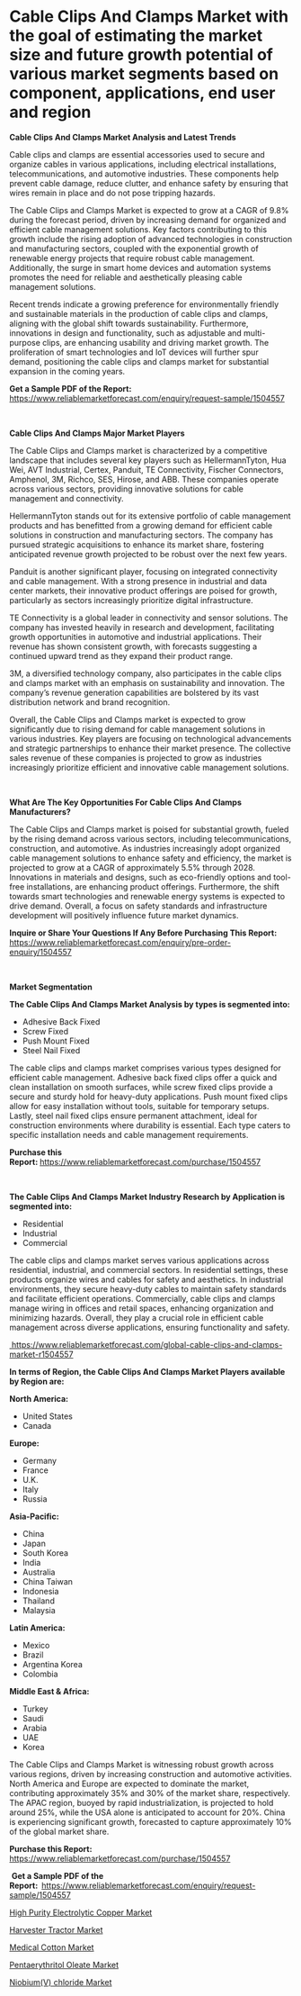 <p><h1>Cable Clips And Clamps Market with the goal of estimating the market size and future growth potential of various market segments based on component, applications, end user and region</h1></p><p><strong>Cable Clips And Clamps Market Analysis and Latest Trends</strong></p>
<p><p>Cable clips and clamps are essential accessories used to secure and organize cables in various applications, including electrical installations, telecommunications, and automotive industries. These components help prevent cable damage, reduce clutter, and enhance safety by ensuring that wires remain in place and do not pose tripping hazards.</p><p>The Cable Clips and Clamps Market is expected to grow at a CAGR of 9.8% during the forecast period, driven by increasing demand for organized and efficient cable management solutions. Key factors contributing to this growth include the rising adoption of advanced technologies in construction and manufacturing sectors, coupled with the exponential growth of renewable energy projects that require robust cable management. Additionally, the surge in smart home devices and automation systems promotes the need for reliable and aesthetically pleasing cable management solutions.</p><p>Recent trends indicate a growing preference for environmentally friendly and sustainable materials in the production of cable clips and clamps, aligning with the global shift towards sustainability. Furthermore, innovations in design and functionality, such as adjustable and multi-purpose clips, are enhancing usability and driving market growth. The proliferation of smart technologies and IoT devices will further spur demand, positioning the cable clips and clamps market for substantial expansion in the coming years.</p></p>
<p><strong>Get a Sample PDF of the Report:&nbsp;</strong> <a href="https://www.reliablemarketforecast.com/enquiry/request-sample/1504557?utm_campaign=1159&utm_medium=2&utm_source=Github&utm_content=ia&utm_term=27092024&utm_id=cable-clips-and-clamps">https://www.reliablemarketforecast.com/enquiry/request-sample/1504557</a></p>
<p>&nbsp;</p>
<p><strong>Cable Clips And Clamps Major Market Players</strong></p>
<p><p>The Cable Clips and Clamps market is characterized by a competitive landscape that includes several key players such as HellermannTyton, Hua Wei, AVT Industrial, Certex, Panduit, TE Connectivity, Fischer Connectors, Amphenol, 3M, Richco, SES, Hirose, and ABB. These companies operate across various sectors, providing innovative solutions for cable management and connectivity.</p><p>HellermannTyton stands out for its extensive portfolio of cable management products and has benefitted from a growing demand for efficient cable solutions in construction and manufacturing sectors. The company has pursued strategic acquisitions to enhance its market share, fostering anticipated revenue growth projected to be robust over the next few years.</p><p>Panduit is another significant player, focusing on integrated connectivity and cable management. With a strong presence in industrial and data center markets, their innovative product offerings are poised for growth, particularly as sectors increasingly prioritize digital infrastructure.</p><p>TE Connectivity is a global leader in connectivity and sensor solutions. The company has invested heavily in research and development, facilitating growth opportunities in automotive and industrial applications. Their revenue has shown consistent growth, with forecasts suggesting a continued upward trend as they expand their product range.</p><p>3M, a diversified technology company, also participates in the cable clips and clamps market with an emphasis on sustainability and innovation. The company’s revenue generation capabilities are bolstered by its vast distribution network and brand recognition.</p><p>Overall, the Cable Clips and Clamps market is expected to grow significantly due to rising demand for cable management solutions in various industries. Key players are focusing on technological advancements and strategic partnerships to enhance their market presence. The collective sales revenue of these companies is projected to grow as industries increasingly prioritize efficient and innovative cable management solutions.</p></p>
<p>&nbsp;</p>
<p><strong>What Are The Key Opportunities For Cable Clips And Clamps Manufacturers?</strong></p>
<p><p>The Cable Clips and Clamps market is poised for substantial growth, fueled by the rising demand across various sectors, including telecommunications, construction, and automotive. As industries increasingly adopt organized cable management solutions to enhance safety and efficiency, the market is projected to grow at a CAGR of approximately 5.5% through 2028. Innovations in materials and designs, such as eco-friendly options and tool-free installations, are enhancing product offerings. Furthermore, the shift towards smart technologies and renewable energy systems is expected to drive demand. Overall, a focus on safety standards and infrastructure development will positively influence future market dynamics.</p></p>
<p><strong>Inquire or Share Your Questions If Any Before Purchasing This Report:</strong> <a href="https://www.reliablemarketforecast.com/enquiry/pre-order-enquiry/1504557?utm_campaign=1159&utm_medium=2&utm_source=Github&utm_content=ia&utm_term=27092024&utm_id=cable-clips-and-clamps">https://www.reliablemarketforecast.com/enquiry/pre-order-enquiry/1504557</a></p>
<p>&nbsp;</p>
<p><strong>Market Segmentation</strong></p>
<p><strong>The Cable Clips And Clamps Market Analysis by types is segmented into:</strong></p>
<p><ul><li>Adhesive Back Fixed</li><li>Screw Fixed</li><li>Push Mount Fixed</li><li>Steel Nail Fixed</li></ul></p>
<p><p>The cable clips and clamps market comprises various types designed for efficient cable management. Adhesive back fixed clips offer a quick and clean installation on smooth surfaces, while screw fixed clips provide a secure and sturdy hold for heavy-duty applications. Push mount fixed clips allow for easy installation without tools, suitable for temporary setups. Lastly, steel nail fixed clips ensure permanent attachment, ideal for construction environments where durability is essential. Each type caters to specific installation needs and cable management requirements.</p></p>
<p><strong>Purchase this Report:&nbsp;</strong><a href="https://www.reliablemarketforecast.com/purchase/1504557?utm_campaign=1159&utm_medium=2&utm_source=Github&utm_content=ia&utm_term=27092024&utm_id=cable-clips-and-clamps">https://www.reliablemarketforecast.com/purchase/1504557</a></p>
<p>&nbsp;</p>
<p><strong>The Cable Clips And Clamps Market Industry Research by Application is segmented into:</strong></p>
<p><ul><li>Residential</li><li>Industrial</li><li>Commercial</li></ul></p>
<p><p>The cable clips and clamps market serves various applications across residential, industrial, and commercial sectors. In residential settings, these products organize wires and cables for safety and aesthetics. In industrial environments, they secure heavy-duty cables to maintain safety standards and facilitate efficient operations. Commercially, cable clips and clamps manage wiring in offices and retail spaces, enhancing organization and minimizing hazards. Overall, they play a crucial role in efficient cable management across diverse applications, ensuring functionality and safety.</p></p>
<p><a href="https://www.reliablemarketforecast.com/global-cable-clips-and-clamps-market-r1504557?utm_campaign=1159&utm_medium=2&utm_source=Github&utm_content=ia&utm_term=27092024&utm_id=cable-clips-and-clamps">&nbsp;https://www.reliablemarketforecast.com/global-cable-clips-and-clamps-market-r1504557</a></p>
<p><strong>In terms of Region, the Cable Clips And Clamps Market Players available by Region are:</strong></p>
<p>
    <p> <strong> North America: </strong>
        <ul>
            <li>United States</li>
            <li>Canada</li>
        </ul>
        </p> 
    <p> <strong> Europe: </strong>
        <ul>
            <li>Germany</li>
            <li>France</li>
            <li>U.K.</li>
            <li>Italy</li>
            <li>Russia</li>
        </ul>
        </p> 
    <p> <strong> Asia-Pacific: </strong>
        <ul>
            <li>China</li>
            <li>Japan</li>
            <li>South Korea</li>
            <li>India</li>
            <li>Australia</li>
            <li>China Taiwan</li>
            <li>Indonesia</li>
            <li>Thailand</li>
            <li>Malaysia</li>
        </ul>
        </p> 
    <p> <strong> Latin America: </strong>
        <ul>
            <li>Mexico</li>
            <li>Brazil</li>
            <li>Argentina Korea</li>
            <li>Colombia</li>
        </ul>
        </p> 
    <p> <strong> Middle East & Africa: </strong>
        <ul>
            <li>Turkey</li>
            <li>Saudi</li>
            <li>Arabia</li>
            <li>UAE</li>
            <li>Korea</li>
        </ul>
    </p>
    </p>
<p><p>The Cable Clips and Clamps Market is witnessing robust growth across various regions, driven by increasing construction and automotive activities. North America and Europe are expected to dominate the market, contributing approximately 35% and 30% of the market share, respectively. The APAC region, buoyed by rapid industrialization, is projected to hold around 25%, while the USA alone is anticipated to account for 20%. China is experiencing significant growth, forecasted to capture approximately 10% of the global market share.</p></p>
<p><strong>Purchase this Report: </strong><a href="https://www.reliablemarketforecast.com/purchase/1504557?utm_campaign=1159&utm_medium=2&utm_source=Github&utm_content=ia&utm_term=27092024&utm_id=cable-clips-and-clamps">https://www.reliablemarketforecast.com/purchase/1504557</a></p>
<p>&nbsp;<strong>Get a Sample PDF of the Report:&nbsp;&nbsp;</strong><a href="https://www.reliablemarketforecast.com/enquiry/request-sample/1504557?utm_campaign=1159&utm_medium=2&utm_source=Github&utm_content=ia&utm_term=27092024&utm_id=cable-clips-and-clamps">https://www.reliablemarketforecast.com/enquiry/request-sample/1504557</a></p>
<p><strong></strong></p>
<p><p><a href="https://issuu.com/reportprime-2/docs/high-purity-electrolytic-copper-mar_55942958a10b5c?utm_campaign=1159&utm_medium=2&utm_source=Github&utm_content=ia&utm_term=27092024&utm_id=cable-clips-and-clamps">High Purity Electrolytic Copper Market</a></p><p><a href="https://www.linkedin.com/pulse/harvester-tractor-market-forecasts-trends-impact-analysis-2024-wmmdf?utm_campaign=1159&utm_medium=2&utm_source=Github&utm_content=ia&utm_term=27092024&utm_id=cable-clips-and-clamps">Harvester Tractor Market</a></p><p><a href="https://www.linkedin.com/pulse/future-insights-medical-cotton-market-trends-regional-analysis-bbx3e?trackingId=aTzPSooRSYKc%2FtXjajHQfg%3D%3D&utm_campaign=1159&utm_medium=2&utm_source=Github&utm_content=ia&utm_term=27092024&utm_id=cable-clips-and-clamps">Medical Cotton Market</a></p><p><a href="https://www.linkedin.com/pulse/pentaerythritol-oleate-market-outlook-share-analysis-growth-d34hc?trackingId=x0j3CCySQ4%2BelfJCzRL%2B5w%3D%3D&utm_campaign=1159&utm_medium=2&utm_source=Github&utm_content=ia&utm_term=27092024&utm_id=cable-clips-and-clamps">Pentaerythritol Oleate Market</a></p><p><a href="https://issuu.com/reportprime-2/docs/niobiumv-chloride-market-size-2030._e494a480adf206?utm_campaign=1159&utm_medium=2&utm_source=Github&utm_content=ia&utm_term=27092024&utm_id=cable-clips-and-clamps">Niobium(V) chloride Market</a></p></p>